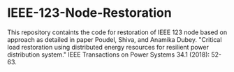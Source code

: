 # IEEE-123-Node-Restoration
This repository containts the code for restoration of IEEE 123 node based on approach as detailed in paper Poudel, Shiva, and Anamika Dubey. "Critical load restoration using distributed energy resources for resilient power distribution system." IEEE Transactions on Power Systems 34.1 (2018): 52-63.

